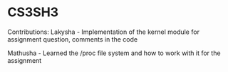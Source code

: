 # CS3SH3

Contributions:
Lakysha - Implementation of the kernel module for assignment question, comments in the code

Mathusha - Learned the /proc file system and how to work with it for the assignment

